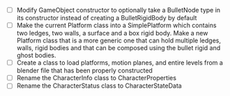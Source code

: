 - [ ] Modify GameObject constructor to optionally take a BulletNode type in its constructor instead of creating a BulletRigidBody by default
- [ ] Make the current Platform class into a SimplePlatform which contains two ledges, two walls, a surface and a box rigid body.  Make a new Platform class that is a more generic one that can hold multiple ledges, walls, rigid bodies and that can be composed using the bullet rigid and ghost bodies.
- [ ] Create a class to load platforms, motion planes, and entire levels from a blender file that has been properly constructed
- [ ] Rename the CharacterInfo class to CharacterProperties
- [ ] Rename the CharacterStatus class to CharacterStateData
